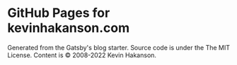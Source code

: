 # GitHub Pages for kevinhakanson.com

Generated from the Gatsby's blog starter.  Source code is under the The MIT License.  Content is © 2008-2022 Kevin Hakanson.